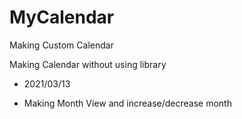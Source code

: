 # MyCalendar
Making Custom Calendar

Making Calendar without using library

* 2021/03/13
- Making Month View and increase/decrease month 
